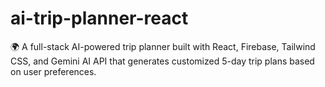 # ai-trip-planner-react
🌍 A full-stack AI-powered trip planner built with React, Firebase, Tailwind CSS, and Gemini AI API that generates customized 5-day trip plans based on user preferences.
